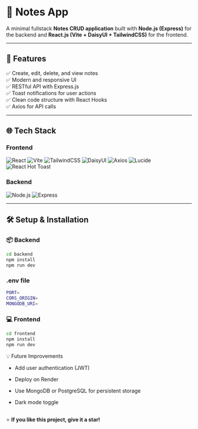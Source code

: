 # 📝 Notes App

A minimal fullstack **Notes CRUD application** built with **Node.js (Express)** for the backend and **React.js (Vite + DaisyUI + TailwindCSS)** for the frontend.

---

## 🚀 **Features**

✅ Create, edit, delete, and view notes  
✅ Modern and responsive UI  
✅ RESTful API with Express.js  
✅ Toast notifications for user actions  
✅ Clean code structure with React Hooks  
✅ Axios for API calls

---

## 🌐 **Tech Stack**

### **Frontend**

![React](https://img.shields.io/badge/React-20232A?style=for-the-badge&logo=react&logoColor=61DAFB)
![Vite](https://img.shields.io/badge/Vite-646CFF?style=for-the-badge&logo=vite&logoColor=white)
![TailwindCSS](https://img.shields.io/badge/Tailwind_CSS-38B2AC?style=for-the-badge&logo=tailwind-css&logoColor=white)
![DaisyUI](https://img.shields.io/badge/DaisyUI-FF69B4?style=for-the-badge&logo=daisyui&logoColor=white)
![Axios](https://img.shields.io/badge/Axios-5A29E4?style=for-the-badge&logo=axios&logoColor=white)
![Lucide](https://img.shields.io/badge/Lucide-000000?style=for-the-badge&logo=lucide&logoColor=white)
![React Hot Toast](https://img.shields.io/badge/React_Hot_Toast-FF5E57?style=for-the-badge)

### **Backend**

![Node.js](https://img.shields.io/badge/Node.js-339933?style=for-the-badge&logo=node.js&logoColor=white)
![Express](https://img.shields.io/badge/Express.js-404D59?style=for-the-badge)

---

## 🛠️ **Setup & Installation**

### 📦 **Backend**

```bash
cd backend
npm install
npm run dev
```

### **.env file**
```bash
PORT=
CORS_ORIGIN=
MONGODB_URI=
```

### 💻 **Frontend**
```bash
cd frontend
npm install
npm run dev
```



💡 Future Improvements
- Add user authentication (JWT)

- Deploy on Render

- Use MongoDB or PostgreSQL for persistent storage

- Dark mode toggle



##

⭐ **If you like this project, give it a star!**
